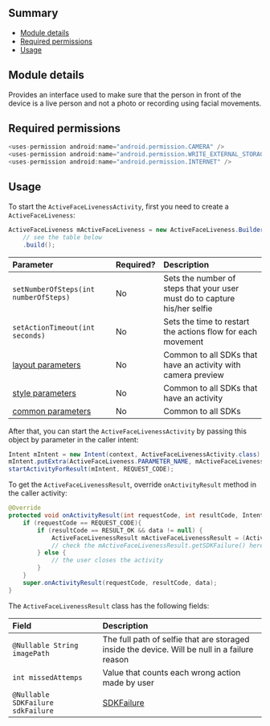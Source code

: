 ## Summary

* [Module details](#module-details)
* [Required permissions](#required-permissions)
* [Usage](#usage)

## Module details

Provides an interface used to make sure that the person in front of the device is a live person and not a photo or recording using facial movements.

## Required permissions

``` java
<uses-permission android:name="android.permission.CAMERA" />
<uses-permission android:name="android.permission.WRITE_EXTERNAL_STORAGE" />
<uses-permission android:name="android.permission.INTERNET" />
```

## Usage

To start the `ActiveFaceLivenessActivity`, first you need to create a `ActiveFaceLiveness`:

``` java
ActiveFaceLiveness mActiveFaceLiveness = new ActiveFaceLiveness.Builder("mobile_token")
    // see the table below
    .build();
```

| Parameter | Required? | Description |
| :------- | :--------- | :--------- |
| `setNumberOfSteps(int numberOfSteps)` | No | Sets the number of steps that your user must do to capture his/her selfie |
| `setActionTimeout(int seconds)` | No | Sets the time to restart the actions flow for each movement |
| [layout parameters](./Common#layout-parameters) | No | Common to all SDKs that have an activity with camera preview |
| [style parameters](./Common#style-parameters) | No | Common to all SDKs that have an activity |
| [common parameters](./Common#common-parameters) | No | Common to all SDKs |

After that, you can start the `ActiveFaceLivenessActivity` by passing this object by parameter in the caller intent:

``` java
Intent mIntent = new Intent(context, ActiveFaceLivenessActivity.class);
mIntent.putExtra(ActiveFaceLiveness.PARAMETER_NAME, mActiveFaceLiveness);
startActivityForResult(mIntent, REQUEST_CODE);
```

To get the `ActiveFaceLivenessResult`, override `onActivityResult` method in the caller activity:

``` java
@Override
protected void onActivityResult(int requestCode, int resultCode, Intent data) {
    if (requestCode == REQUEST_CODE){
        if (resultCode == RESULT_OK && data != null) {
            ActiveFaceLivenessResult mActiveFaceLivenessResult = (ActiveFaceLivenessResult) data.getSerializableExtra(ActiveFaceLivenessResult .PARAMETER_NAME);
            // check the mActiveFaceLivenessResult.getSDKFailure() here to know for which reason the SDK had finished
        } else {
            // the user closes the activity
        }
    }
    super.onActivityResult(requestCode, resultCode, data);
}
```

The `ActiveFaceLivenessResult` class has the following fields:

| Field | Description |
| :------- | :--------- |
| `@Nullable String imagePath` | The full path of selfie that are storaged inside the device. Will be null in a failure reason |
| `int missedAttemps` | Value that counts each wrong action made by user |
| `@Nullable SDKFailure sdkFailure` | [SDKFailure](./SDKFailure) |
